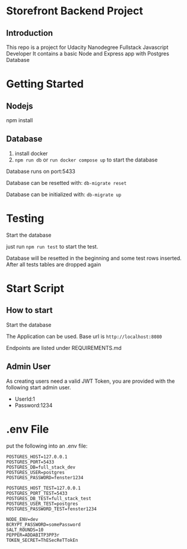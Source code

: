 # Storefront Backend Project

## Introduction
This repo is a project for Udacity Nanodegree Fullstack Javascript Developer
It contains a basic Node and Express app with Postgres Database

# Getting Started

## Nodejs
npm install

## Database
1. install docker
2. `npm run db` or `run docker compose up` to start the database
   
Database runs on port:5433

Database can be resetted with: `db-migrate reset`

Database can be initialized with: `db-migrate up`

# Testing
Start the database

just run `npm run test` to start the test.

Database will be resetted in the beginning and some test rows inserted. After all tests tables are dropped again 

# Start Script
## How to start
Start the database

The Application can be used.
Base url is `http://localhost:8080`

Endpoints are listed under REQUIREMENTS.md

## Admin User
As creating users need a valid JWT Token, you are provided with the following start admin user.
- UserId:1
- Password:1234


# .env File
put the following into an .env file:

```
POSTGRES_HOST=127.0.0.1
POSTGRES_PORT=5433
POSTGRES_DB=full_stack_dev
POSTGRES_USER=postgres
POSTGRES_PASSWORD=fenster1234

POSTGRES_HOST_TEST=127.0.0.1
POSTGRES_PORT_TEST=5433
POSTGRES_DB_TEST=full_stack_test
POSTGRES_USER_TEST=postgres
POSTGRES_PASSWORD_TEST=fenster1234

NODE_ENV=dev
BCRYPT_PASSWORD=somePassword
SALT_ROUNDS=10
PEPPER=ADDABITP3PP3r
TOKEN_SECRET=ThESecReTTokEn
```

